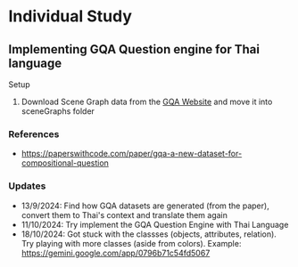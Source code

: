 # Individual Study

## Implementing GQA Question engine for Thai language

Setup

1. Download Scene Graph data from the [GQA Website](https://cs.stanford.edu/people/dorarad/gqa/download.html) and move it into sceneGraphs folder

### References

- https://paperswithcode.com/paper/gqa-a-new-dataset-for-compositional-question

### Updates

- 13/9/2024: Find how GQA datasets are generated (from the paper), convert them to Thai's context and translate them again
- 11/10/2024: Try implement the GQA Question Engine with Thai Language
- 18/10/2024: Got stuck with the classses (objects, attributes, relation). Try playing with more classes (aside from colors). Example: https://gemini.google.com/app/0796b71c54fd5067
